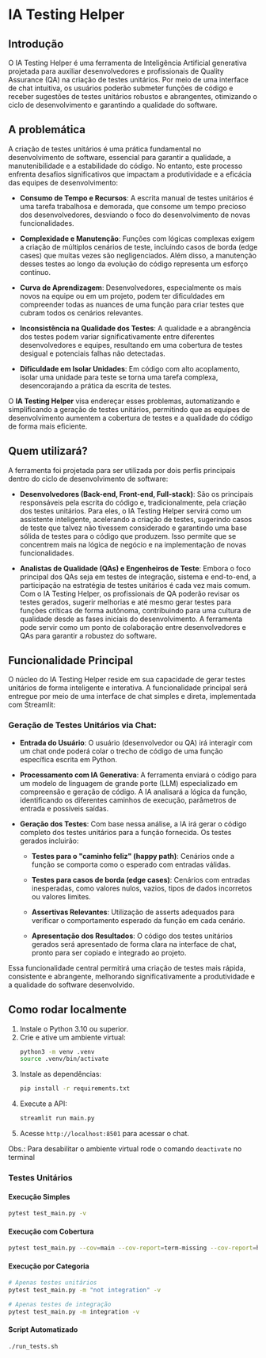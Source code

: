 # IA Testing Helper

## Introdução

O IA Testing Helper é uma ferramenta de Inteligência Artificial generativa projetada para auxiliar desenvolvedores e profissionais de Quality Assurance (QA) na criação de testes unitários. Por meio de uma interface de chat intuitiva, os usuários poderão submeter funções de código e receber sugestões de testes unitários robustos e abrangentes, otimizando o ciclo de desenvolvimento e garantindo a qualidade do software.

## A problemática

A criação de testes unitários é uma prática fundamental no desenvolvimento de software, essencial para garantir a qualidade, a manutenibilidade e a estabilidade do código. No entanto, este processo enfrenta desafios significativos que impactam a produtividade e a eficácia das equipes de desenvolvimento:

- **Consumo de Tempo e Recursos**: A escrita manual de testes unitários é uma tarefa trabalhosa e demorada, que consome um tempo precioso dos desenvolvedores, desviando o foco do desenvolvimento de novas funcionalidades.

- **Complexidade e Manutenção**: Funções com lógicas complexas exigem a criação de múltiplos cenários de teste, incluindo casos de borda (edge cases) que muitas vezes são negligenciados. Além disso, a manutenção desses testes ao longo da evolução do código representa um esforço contínuo.

- **Curva de Aprendizagem**: Desenvolvedores, especialmente os mais novos na equipe ou em um projeto, podem ter dificuldades em compreender todas as nuances de uma função para criar testes que cubram todos os cenários relevantes.

- **Inconsistência na Qualidade dos Testes**: A qualidade e a abrangência dos testes podem variar significativamente entre diferentes desenvolvedores e equipes, resultando em uma cobertura de testes desigual e potenciais falhas não detectadas.

- **Dificuldade em Isolar Unidades**: Em código com alto acoplamento, isolar uma unidade para teste se torna uma tarefa complexa, desencorajando a prática da escrita de testes.

O **IA Testing Helper** visa endereçar esses problemas, automatizando e simplificando a geração de testes unitários, permitindo que as equipes de desenvolvimento aumentem a cobertura de testes e a qualidade do código de forma mais eficiente.

## Quem utilizará?

A ferramenta foi projetada para ser utilizada por dois perfis principais dentro do ciclo de desenvolvimento de software:

- **Desenvolvedores (Back-end, Front-end, Full-stack)**: São os principais responsáveis pela escrita do código e, tradicionalmente, pela criação dos testes unitários. Para eles, o IA Testing Helper servirá como um assistente inteligente, acelerando a criação de testes, sugerindo casos de teste que talvez não tivessem considerado e garantindo uma base sólida de testes para o código que produzem. Isso permite que se concentrem mais na lógica de negócio e na implementação de novas funcionalidades.

- **Analistas de Qualidade (QAs) e Engenheiros de Teste**: Embora o foco principal dos QAs seja em testes de integração, sistema e end-to-end, a participação na estratégia de testes unitários é cada vez mais comum. Com o IA Testing Helper, os profissionais de QA poderão revisar os testes gerados, sugerir melhorias e até mesmo gerar testes para funções críticas de forma autônoma, contribuindo para uma cultura de qualidade desde as fases iniciais do desenvolvimento. A ferramenta pode servir como um ponto de colaboração entre desenvolvedores e QAs para garantir a robustez do software.

## Funcionalidade Principal

O núcleo do IA Testing Helper reside em sua capacidade de gerar testes unitários de forma inteligente e interativa. A funcionalidade principal será entregue por meio de uma interface de chat simples e direta, implementada com Streamlit:

### Geração de Testes Unitários via Chat:

- **Entrada do Usuário**: O usuário (desenvolvedor ou QA) irá interagir com um chat onde poderá colar o trecho de código de uma função específica escrita em Python.

- **Processamento com IA Generativa**: A ferramenta enviará o código para um modelo de linguagem de grande porte (LLM) especializado em compreensão e geração de código. A IA analisará a lógica da função, identificando os diferentes caminhos de execução, parâmetros de entrada e possíveis saídas.

- **Geração dos Testes**: Com base nessa análise, a IA irá gerar o código completo dos testes unitários para a função fornecida. Os testes gerados incluirão:

  - **Testes para o "caminho feliz" (happy path)**: Cenários onde a função se comporta como o esperado com entradas válidas.

  - **Testes para casos de borda (edge cases)**: Cenários com entradas inesperadas, como valores nulos, vazios, tipos de dados incorretos ou valores limites.

  - **Assertivas Relevantes**: Utilização de asserts adequados para verificar o comportamento esperado da função em cada cenário.

  - **Apresentação dos Resultados**: O código dos testes unitários gerados será apresentado de forma clara na interface de chat, pronto para ser copiado e integrado ao projeto. 

Essa funcionalidade central permitirá uma criação de testes mais rápida, consistente e abrangente, melhorando significativamente a produtividade e a qualidade do software desenvolvido.


## Como rodar localmente

1. Instale o Python 3.10 ou superior.
2. Crie e ative um ambiente virtual:
   ```bash
   python3 -m venv .venv
   source .venv/bin/activate
   ```
3. Instale as dependências:
   ```bash
   pip install -r requirements.txt
   ```
4. Execute a API:
   ```bash
   streamlit run main.py
   ```
5. Acesse `http://localhost:8501` para acessar o chat.

Obs.: Para desabilitar o ambiente virtual rode o comando `deactivate` no terminal

### Testes Unitários

#### Execução Simples
```bash
pytest test_main.py -v
```

#### Execução com Cobertura
```bash
pytest test_main.py --cov=main --cov-report=term-missing --cov-report=html
```

#### Execução por Categoria
```bash
# Apenas testes unitários
pytest test_main.py -m "not integration" -v

# Apenas testes de integração
pytest test_main.py -m integration -v
```

#### Script Automatizado
```bash
./run_tests.sh
```